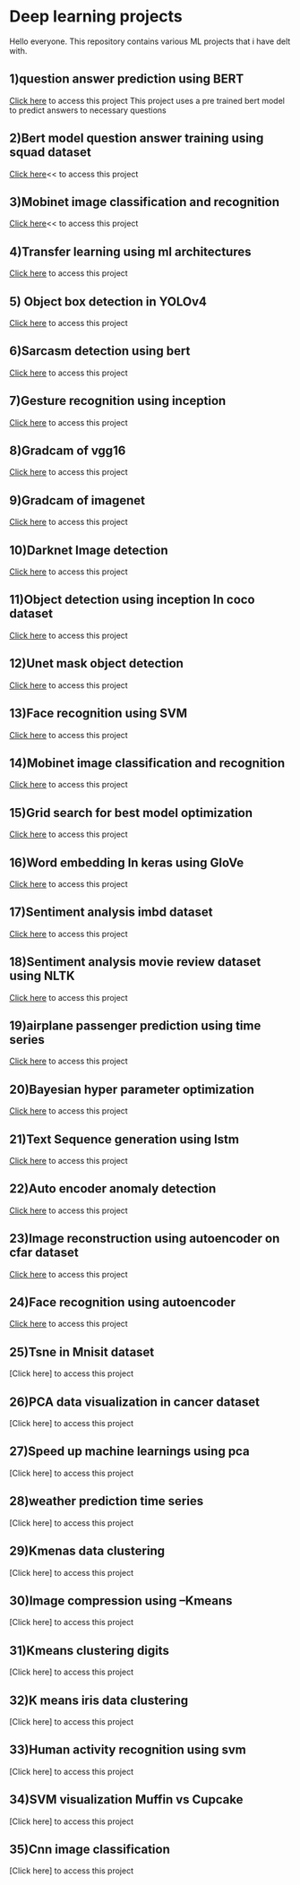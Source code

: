 # Deep learning projects

Hello everyone. This repository contains various ML projects that i have delt with.

## 1)question answer prediction using BERT
[Click here](https://github.com/sharn47/Main/blob/main/11_Bert_queestion_answer_using_pre_trained.ipynb) to access this project
This project uses a pre trained bert model to predict answers to necessary questions
## 2)Bert model question answer training using squad dataset
[Click here](https://github.com/sharn47/Main/blob/main/12_bert_ques_answer_training_using_squad_dataset.ipynb)<< to access this project

## 3)Mobinet image classification and recognition
[Click here](https://github.com/sharn47/Main/blob/main/13_Mobinet_classification_flowerdataset.ipynb)<< to access this project
## 4)Transfer learning using ml architectures
[Click here](https://github.com/sharn47/Main/blob/main/14_transfer_learning_irisdataset.ipynb) to access this project
## 5) Object box detection in YOLOv4
[Click here](https://github.com/sharn47/Main/blob/main/15_YOLO_box_detection.ipynb) to access this project

## 6)Sarcasm detection using bert
[Click here](https://github.com/sharn47/Main/blob/main/16_nlp_bert_sarcasm_dataset.ipynb) to access this project

## 7)Gesture recognition using inception
[Click here](https://github.com/sharn47/Main/blob/main/17_hand_gesutre_recognition_in_inception.ipynb) to access this project

## 8)Gradcam of vgg16
[Click here](https://github.com/sharn47/Main/blob/main/18_vgg16_GRADcam.ipynb) to access this project

## 9)Gradcam of imagenet
[Click here](https://github.com/sharn47/Main/blob/main/19_GRADcam.ipynb) to access this project

## 10)Darknet Image detection
[Click here](https://github.com/sharn47/Main/blob/main/20_Darknet_object_detection.ipynb) to access this project

## 11)Object detection using inception In  coco dataset
[Click here](https://github.com/sharn47/Main/blob/main/21_inceptionv2_obj_det_coco_.ipynb) to access this project

## 12)Unet mask object detection
[Click here](https://github.com/sharn47/Main/blob/main/22_unet_mask_obj_detection.ipynb) to access this project

## 13)Face recognition using SVM
[Click here](https://github.com/sharn47/Main/blob/main/23_Support-Vector-Machines_Face_Recognition_svm.ipynb) to access this project

## 14)Mobinet image classification and recognition
[Click here](https://github.com/sharn47/Main/blob/main/24_Mobinet_classification.ipynb) to access this project

## 15)Grid search for best model optimization
[Click here](https://github.com/sharn47/Main/blob/main/25_Grid_search_keras.ipynb) to access this project

## 16)Word embedding In keras using GloVe
[Click here](https://github.com/sharn47/Main/blob/main/26_word_embedding_keras_using%20glove.ipynb) to access this project

## 17)Sentiment analysis imbd dataset
[Click here](https://github.com/sharn47/Main/blob/main/27_nlp_imdbreview.ipynb) to access this project

## 18)Sentiment analysis  movie review dataset using  NLTK
[Click here](https://github.com/sharn47/Main/blob/main/28_Sentiment_analysis%20%20movie%20review_dataset_using%20_NLTK.ipynb) to access this project

## 19)airplane passenger prediction using time series
[Click here](https://github.com/sharn47/Main/blob/main/29_airplane_passenger_predition_using_time_series.ipynb) to access this project

## 20)Bayesian hyper parameter optimization
[Click here](https://github.com/sharn47/Main/blob/main/30_keras_Bayesian%20Hyperparameter%20Optimization.ipynb) to access this project

## 21)Text Sequence generation using lstm 
[Click here](https://github.com/sharn47/Main/blob/main/31_lstm_text_sequence_generation.ipynb) to access this project

## 22)Auto encoder anomaly detection
[Click here](https://github.com/sharn47/Main/blob/main/32_autoencoder_anomaly.ipynb) to access this project

## 23)Image reconstruction using autoencoder on cfar dataset
[Click here](https://github.com/sharn47/Main/blob/main/33_autoencoder_img_reconstruct.ipynb) to access this project

## 24)Face recognition using autoencoder
[Click here](https://github.com/sharn47/Main/blob/main/34_autoencoder_face_recog.ipynb) to access this project

## 25)Tsne in Mnisit dataset
[Click here] to access this project

## 26)PCA data visualization in cancer dataset
[Click here] to access this project

## 27)Speed up machine learnings using pca
[Click here] to access this project

## 28)weather prediction time series
[Click here] to access this project

## 29)Kmenas data clustering
[Click here] to access this project

## 30)Image compression using –Kmeans
[Click here] to access this project

## 31)Kmeans clustering digits
[Click here] to access this project

## 32)K means iris data clustering
[Click here] to access this project


## 33)Human activity recognition using svm
[Click here] to access this project

## 34)SVM visualization Muffin vs Cupcake
[Click here] to access this project

## 35)Cnn image classification
[Click here] to access this project

